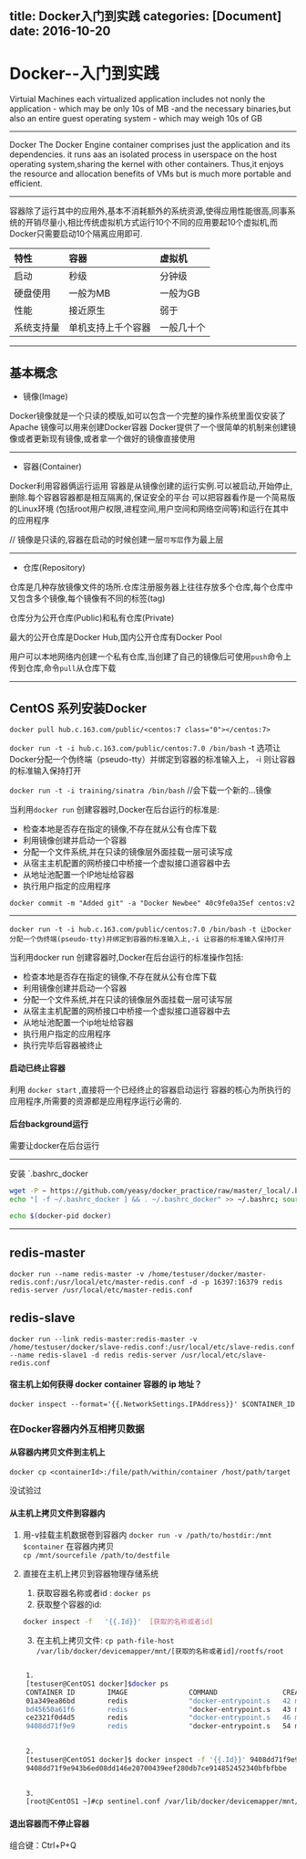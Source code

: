 title: Docker入门到实践
categories: [Document]
date: 2016-10-20
---
# Docker--入门到实践
Virtuial Machines
each virtualized application includes not nonly the application - which may be only 10s of MB -and the necessary binaries,but also an entire guest operating system - which may weigh 10s of GB

---
Docker
The Docker Engine container comprises just the application and its dependencies. it runs aas an isolated process in userspace on the host operating system,sharing the kernel with other containers. Thus,it enjoys the resource and allocation benefits of VMs but is much more portable and efficient.

---
容器除了运行其中的应用外,基本不消耗额外的系统资源,使得应用性能很高,同事系统的开销尽量小,相比传统虚拟机方式运行10个不同的应用要起10个虚拟机,而Docker只需要启动10个隔离应用即可.

|特性|容器|虚拟机|
| :- | :- |:- |
|启动|秒级|分钟级|
|硬盘使用|一般为MB|一般为GB|
|性能|接近原生|弱于|
|系统支持量|单机支持上千个容器|一般几十个|

---
## 基本概念
- 镜像(Image)

Docker镜像就是一个只读的模版,如可以包含一个完整的操作系统里面仅安装了Apache
镜像可以用来创建Docker容器
Docker提供了一个很简单的机制来创建镜像或者更新现有镜像,或者拿一个做好的镜像直接使用

---
- 容器(Container)

Docker利用容器俩运行运用
容器是从镜像创建的运行实例.可以被启动,开始停止,删除.每个容器容器都是相互隔离的,保证安全的平台
可以把容器看作是一个简易版的Linux环境 (包括root用户权限,进程空间,用户空间和网络空间等)和运行在其中的应用程序

// 镜像是只读的,容器在启动的时候创建一层`可写层`作为最上层


---
- 仓库(Repository)

仓库是几种存放镜像文件的场所.仓库注册服务器上往往存放多个仓库,每个仓库中又包含多个镜像,每个镜像有不同的标签(tag)

仓库分为公开仓库(Public)和私有仓库(Private)

最大的公开仓库是Docker Hub,国内公开仓库有Docker Pool

用户可以本地网络内创建一个私有仓库,当创建了自己的镜像后可使用`push`命令上传到仓库,命令`pull`从仓库下载

---
## CentOS 系列安装Docker

`docker pull hub.c.163.com/public/<centos:7 class="0"></centos:7>`

`docker run -t -i hub.c.163.com/public/centos:7.0 /bin/bash`
-t  选项让Docker分配一个伪终端（pseudo-tty）并绑定到容器的标准输入上，  -i  则让容器的标准输入保持打开

`docker run -t -i training/sinatra /bin/bash`  //会下载一个新的...镜像

当利用`docker run` 创建容器时,Docker在后台运行的标准是:
- 检查本地是否存在指定的镜像,不存在就从公有仓库下载
- 利用镜像创建并启动一个容器
- 分配一个文件系统,并在只读的镜像层外面挂载一层可读写成
- 从宿主主机配置的网桥接口中桥接一个虚拟接口道容器中去
- 从地址池配置一个IP地址给容器
- 执行用户指定的应用程序


`docker commit -m "Added git" -a "Docker Newbee" 40c9fe0a35ef centos:v2`




---

`docker run -t -i hub.c.163.com/public/centos:7.0 /bin/bash`
`-t 让Docker分配一个伪终端(pseudo-tty)并绑定到容器的标准输入上,-i 让容器的标准输入保持打开`

当利用docker run 创建容器时,Docker在后台运行的标准操作包括:
- 检查本地是否存在指定的镜像,不存在就从公有仓库下载
- 利用镜像创建并启动一个容器
- 分配一个文件系统,并在只读的镜像层外面挂载一层可读写层
- 从宿主主机配置的网桥接口中桥接一个虚拟接口道容器中去
- 从地址池配置一个ip地址给容器
- 执行用户指定的应用程序
- 执行完毕后容器被终止

#### 启动已终止容器
利用 `docker start` ,直接将一个已经终止的容器启动运行
容器的核心为所执行的应用程序,所需要的资源都是应用程序运行必需的.

#### 后台background运行
需要让docker在后台运行

---
安装 `.bashrc_docker

```bash
wget -P ~ https://github.com/yeasy/docker_practice/raw/master/_local/.bashrc_docker
echo "[ -f ~/.bashrc_docker ] && . ~/.bashrc_docker" >> ~/.bashrc; source ~/.bashrc

echo $(docker-pid docker)
```




----
## redis-master
`docker run --name redis-master -v /home/testuser/docker/master-redis.conf:/usr/local/etc/master-redis.conf -d -p 16397:16379 redis redis-server /usr/local/etc/master-redis.conf`

## redis-slave
`docker run --link redis-master:redis-master -v /home/testuser/docker/slave-redis.conf:/usr/local/etc/slave-redis.conf --name redis-slave1 -d redis redis-server /usr/local/etc/slave-redis.conf`


#### 宿主机上如何获得 docker container 容器的 ip 地址？
```
docker inspect --format='{{.NetworkSettings.IPAddress}}' $CONTAINER_ID
```

### 在Docker容器内外互相拷贝数据

#### 从容器内拷贝文件到主机上
`docker cp <containerId>:/file/path/within/container /host/path/target`

没试验过


#### 从主机上拷贝文件到容器内
1. 用-v挂载主机数据卷到容器内
`docker run -v /path/to/hostdir:/mnt $container`
在容器内拷贝  
`cp /mnt/sourcefile /path/to/destfile`

2. 直接在主机上拷贝到容器物理存储系统
    1. 获取容器名称或者id : `docker ps  `
    2. 获取整个容器的id: 
    ```bash
    docker inspect -f   '{{.Id}}'  [获取的名称或者id]  
    ```
    3. 在主机上拷贝文件: ` cp path-file-host /var/lib/docker/devicemapper/mnt/[获取的名称或者id]/rootfs/root `


```bash   

    1.
    [testuser@CentOS1 docker]$docker ps
    CONTAINER ID        IMAGE               COMMAND                CREATED             STATUS              PORTS                                NAMES
    01a349ea86bd        redis               "docker-entrypoint.s   42 minutes ago      Up 42 minutes       6379/tcp                             redis-slave3        
    bd45650a61f6        redis               "docker-entrypoint.s   43 minutes ago      Up 43 minutes       6379/tcp                             redis-slave2        
    ce2321f0d4d5        redis               "docker-entrypoint.s   46 minutes ago      Up 46 minutes       6379/tcp                             redis-slave1        
    9408dd71f9e9        redis               "docker-entrypoint.s   54 minutes ago      Up 54 minutes       6379/tcp, 0.0.0.0:16397->16379/tcp   redis-master 
    

    2. 
    [testuser@CentOS1 docker]$ docker inspect -f '{{.Id}}' 9408dd71f9e9
    9408dd71f9e943b6ed08dd146e20700439eef280db7ce914852452340bfbfbbe
    

    3.
    [root@CentOS1 ~]#cp sentinel.conf /var/lib/docker/devicemapper/mnt/9408dd71f9e943b6ed08dd146e20700439eef280db7ce914852452340bfbfbbe/rootfs/root/
```

#### 退出容器而不停止容器
组合键：Ctrl+P+Q

